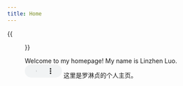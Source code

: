 ```yaml
---
title: Home
---
```


{{<figure src="/media/D.JPG" title="This is me, which is me (我就是我，不一样的烟火)" width="450">}}

Welcome to my homepage! My name is Linzhen Luo. <audio controls="" style="width: 20%; height: 30px;">
  <source src="/media/NeilAvenue.mp4">
  Your browser does not support the audio element.
</audio>
这里是罗淋贞的个人主页。

